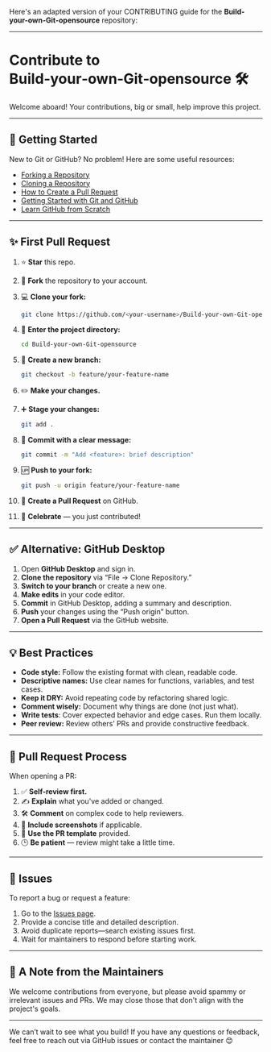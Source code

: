 Here's an adapted version of your CONTRIBUTING guide for the **Build-your-own-Git-opensource** repository:

---

# Contribute to Build‑your‑own‑Git‑opensource 🛠️

Welcome aboard! Your contributions, big or small, help improve this project.

---

## 🚀 Getting Started

New to Git or GitHub? No problem! Here are some useful resources:

* [Forking a Repository](https://help.github.com/en/github/getting-started-with-github/fork-a-repo)
* [Cloning a Repository](https://help.github.com/en/desktop/contributing-to-projects/creating-an-issue-or-pull-request)
* [How to Create a Pull Request](https://opensource.com/article/19/7/create-pull-request-github)
* [Getting Started with Git and GitHub](https://towardsdatascience.com/getting-started-with-git-and-github-6fcd0f2d4ac6)
* [Learn GitHub from Scratch](https://docs.github.com/en/get-started/start-your-journey/git-and-github-learning-resources)

---

## ✨ First Pull Request

1. ⭐ **Star** this repo.
2. 🍴 **Fork** the repository to your account.
3. 💻 **Clone your fork:**

   ```bash
   git clone https://github.com/<your-username>/Build-your-own-Git-opensource.git
   ```
4. 📁 **Enter the project directory:**

   ```bash
   cd Build-your-own-Git-opensource
   ```
5. 🚧 **Create a new branch:**

   ```bash
   git checkout -b feature/your-feature-name
   ```
6. ✏️ **Make your changes.**
7. ➕ **Stage your changes:**

   ```bash
   git add .
   ```
8. 📝 **Commit with a clear message:**

   ```bash
   git commit -m "Add <feature>: brief description"
   ```
9. 🆙 **Push to your fork:**

   ```bash
   git push -u origin feature/your-feature-name
   ```
10. 🔁 **Create a Pull Request** on GitHub.
11. 🎉 **Celebrate** — you just contributed!

---

## ✅ Alternative: GitHub Desktop

1. Open **GitHub Desktop** and sign in.
2. **Clone the repository** via “File → Clone Repository.”
3. **Switch to your branch** or create a new one.
4. **Make edits** in your code editor.
5. **Commit** in GitHub Desktop, adding a summary and description.
6. **Push** your changes using the “Push origin” button.
7. **Open a Pull Request** via the GitHub website.

---

## 💡 Best Practices

* **Code style:** Follow the existing format with clean, readable code.
* **Descriptive names:** Use clear names for functions, variables, and test cases.
* **Keep it DRY:** Avoid repeating code by refactoring shared logic.
* **Comment wisely:** Document why things are done (not just what).
* **Write tests**: Cover expected behavior and edge cases. Run them locally.
* **Peer review:** Review others’ PRs and provide constructive feedback.

---

## 🔄 Pull Request Process

When opening a PR:

1. ✅ **Self-review first.**
2. ✍️ **Explain** what you've added or changed.
3. 🛠️ **Comment** on complex code to help reviewers.
4. 📸 **Include screenshots** if applicable.
5. 🧰 **Use the PR template** provided.
6. 🕒 **Be patient** — review might take a little time.

---

## 🐛 Issues

To report a bug or request a feature:

1. Go to the [Issues page](https://github.com/avanimathur/Build-your-own-Git-opensource/issues).
2. Provide a concise title and detailed description.
3. Avoid duplicate reports—search existing issues first.
4. Wait for maintainers to respond before starting work.

---

## 🙏 A Note from the Maintainers

We welcome contributions from everyone, but please avoid spammy or irrelevant issues and PRs. We may close those that don't align with the project's goals.

---

We can’t wait to see what you build! If you have any questions or feedback, feel free to reach out via GitHub issues or contact the maintainer 😊
